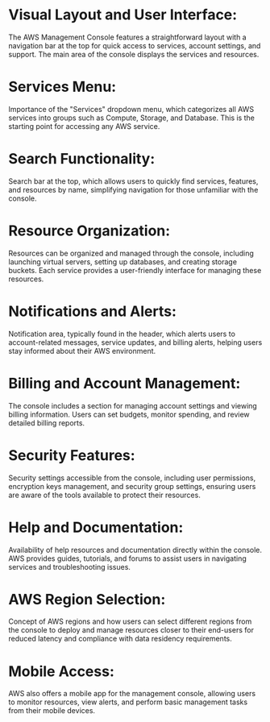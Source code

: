 # Visual Layout and User Interface: 
The AWS Management Console features a straightforward layout with a navigation bar at the top for quick access to services, account settings, and support. The main area of the console displays the services and resources.

# Services Menu: 
Importance of the "Services" dropdown menu, which categorizes all AWS services into groups such as Compute, Storage, and Database. This is the starting point for accessing any AWS service.

# Search Functionality: 
Search bar at the top, which allows users to quickly find services, features, and resources by name, simplifying navigation for those unfamiliar with the console.

# Resource Organization: 
Resources can be organized and managed through the console, including launching virtual servers, setting up databases, and creating storage buckets. Each service provides a user-friendly interface for managing these resources.

# Notifications and Alerts: 
Notification area, typically found in the header, which alerts users to account-related messages, service updates, and billing alerts, helping users stay informed about their AWS environment.

# Billing and Account Management: 
The console includes a section for managing account settings and viewing billing information. Users can set budgets, monitor spending, and review detailed billing reports.

# Security Features: 
Security settings accessible from the console, including user permissions, encryption keys management, and security group settings, ensuring users are aware of the tools available to protect their resources.

# Help and Documentation: 
Availability of help resources and documentation directly within the console. AWS provides guides, tutorials, and forums to assist users in navigating services and troubleshooting issues.

# AWS Region Selection: 
Concept of AWS regions and how users can select different regions from the console to deploy and manage resources closer to their end-users for reduced latency and compliance with data residency requirements.

# Mobile Access: 
AWS also offers a mobile app for the management console, allowing users to monitor resources, view alerts, and perform basic management tasks from their mobile devices.